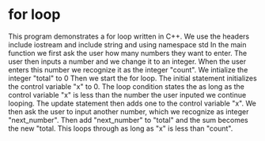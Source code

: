 # for loop 
This program demonstrates a for loop written in C++. 
We use the headers include iostream and include string and using namespace std
In the main function we first ask the user how many numbers they want to enter. The user then inputs a number and we change it to an integer.
When the user enters this number we recognize it as the integer "count".
We intialize the integer "total" to 0
Then we start the for loop.
The initial statement initializes the control variable "x" to 0.
The loop condition states the as long as the control variable "x" is less than the number the user inputed we continue looping.
The update statement then adds one to the control variable "x".
We then ask the user to input another number, which we recognize as integer "next_number".
Then add "next_number" to "total" and the sum becomes the new "total.
This loops through as long as "x" is less than "count".

